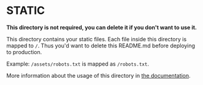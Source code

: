 # STATIC

**This directory is not required, you can delete it if you don't want to use it.**

This directory contains your static files.
Each file inside this directory is mapped to `/`.
Thus you'd want to delete this README.md before deploying to production.

Example: `/assets/robots.txt` is mapped as `/robots.txt`.

More information about the usage of this directory in [the documentation](https://nuxtjs.org/guide/assets#static).
